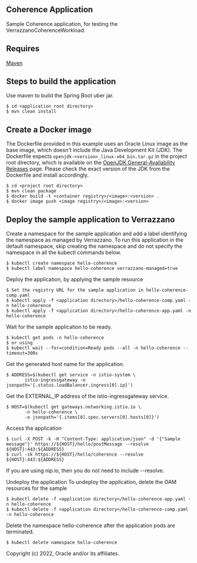 ## Coherence Application

Sample Coherence application, for testing the VerrazzanoCoherenceWorkload.

## Requires

[Maven](https://maven.apache.org/download.cgi)

## Steps to build the application
Use maven to build the Spring Boot uber jar.

    $ cd <application root directory>
    $ mvn clean install

## Create a Docker image
The Dockerfile provided in this example uses an Oracle Linux image as the base image, which doesn't include the Java Development Kit (JDK).
The Dockerfile expects `openjdk-<version>_linux-x64_bin.tar.gz` in the project root directory, which is available on the [OpenJDK General-Availability Releases](https://jdk.java.net/archive/) page.
Please check the exact version of the JDK from the Dockerfile and install accordingly.

    $ cd <project root directory>
    $ mvn clean package
    $ docker build -t <container registry>/<image>:<version> .
    $ docker image push <image registry>/<image>:<version>

## Deploy the sample application to Verrazzano

Create a namespace for the sample application and add a label identifying the namespace as managed by Verrazzano. To run this application in the default namespace, skip creating the namespace and do not specify the namespace in all the kubectl commands below.

    $ kubectl create namespace hello-coherence
    $ kubectl label namespace hello-coherence verrazzano-managed=true

Deploy the application, by applying the sample resource

    $ Set the registry URL for the sample application in hello-coherence-comp.yaml
    $ kubectl apply -f <application directory>/hello-coherence-comp.yaml -n hello-coherence
    $ kubectl apply -f <application directory>/hello-coherence-app.yaml -n hello-coherence

Wait for the sample application to be ready.

    $ kubectl get pods -n hello-coherence
    $ or using
    $ kubectl wait --for=condition=Ready pods --all -n hello-coherence --timeout=300s

Get the generated host name for the application.

    $ ADDRESS=$(kubectl get service -n istio-system \
           istio-ingressgateway -o jsonpath='{.status.loadBalancer.ingress[0].ip}')

Get the EXTERNAL_IP address of the istio-ingressgateway service.

    $ HOST=$(kubectl get gateways.networking.istio.io \
           -n hello-coherence \
           -o jsonpath='{.items[0].spec.servers[0].hosts[0]}')

Access the application

    $ curl -X POST -k -H "Content-Type: application/json" -d '{"Sample message"}' https://${HOST}/hello/postMessage --resolve ${HOST}:443:${ADDRESS}
    $ curl -sk https://${HOST}/hello/coherence --resolve ${HOST}:443:${ADDRESS}

If you are using nip.io, then you do not need to include --resolve.


Undeploy the application
To undeploy the application, delete the OAM resources for the sample

    $ kubectl delete -f <application directory>/hello-coherence-app.yaml -n hello-coherence
    $ kubectl delete -f <application directory>/hello-coherence-comp.yaml -n hello-coherence

Delete the namespace hello-coherence after the application pods are terminated.

    $ kubectl delete namespace hello-coherence

Copyright (c) 2022, Oracle and/or its affiliates.
